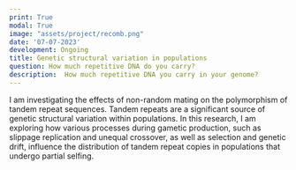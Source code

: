 ```yaml
---
print: True  
modal: True 
image: "assets/project/recomb.png"
date: '07-07-2023'
development: Ongoing
title: Genetic structural variation in populations
question: How much repetitive DNA do you carry?
description:  How much repetitive DNA you carry in your genome?
---
```


I am investigating the effects of non-random mating on the polymorphism of tandem repeat sequences. Tandem repeats are a significant source of genetic structural variation within populations. In this research, I am exploring how various processes during gametic production, such as slippage replication and unequal crossover, as well as selection and genetic drift, influence the distribution of tandem repeat copies in populations that undergo partial selfing.

